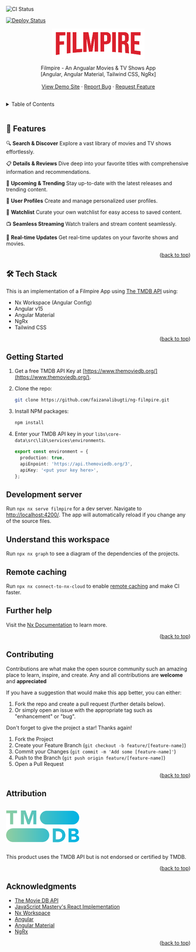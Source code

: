 <div id="top"></div>

![CI Status](https://github.com/faizanalibugti/ng-filmpire/actions/workflows/ci.yml/badge.svg)

[![Deploy Status](https://api.netlify.com/api/v1/badges/b3ecf05e-cea9-4231-bdef-4ac0af998980/deploy-status)](https://app.netlify.com/sites/lambent-gelato-342591/deploys)

<div align="center">
  <img src="apps\filmpire\src\assets\darkLogo.png" align="center">
</div>

<p align="center">
  Filmpire - An Angualar Movies & TV Shows App
  <br />
  [Angular, Angular Material, Tailwind CSS, NgRx]
  <br />
  <br />
  <a href="https://ng-filmpire.netlify.app/">View Demo Site</a>
  ·
  <a href="https://github.com/faizanalibugti/ng-filmpire/issues">Report Bug</a>
  ·
  <a href="https://github.com/faizanalibugti/ng-filmpire/issues">Request Feature</a>
</p>

<br />

<!-- TABLE OF CONTENTS -->
<details>
  <summary>Table of Contents</summary>
  <ol>
    <li>
      <a href="#🚀-features">Features</a>
    </li>
    <li>
      <a href="#🛠️-tech-stack">Tech Stack</a>
    </li>
    <li>
      <a href="#getting-started">Getting Started</a>
    </li>
    <li><a href="#contributing">Contributing</a></li>
     <li><a href="#attribution">Attribution</a></li>
    <li><a href="#acknowledgments">Acknowledgments</a></li>
  </ol>
</details>

 <br />

## 🚀 Features

🔍 **Search & Discover** Explore a vast library of movies and TV shows effortlessly.

📋 **Details & Reviews** Dive deep into your favorite titles with comprehensive information and recommendations.

📅 **Upcoming & Trending** Stay up-to-date with the latest releases and trending content.

🔐 **User Profiles** Create and manage personalized user profiles.

🎥 **Watchlist** Curate your own watchlist for easy access to saved content.

📺 **Seamless Streaming** Watch trailers and stream content seamlessly.

📡 **Real-time Updates** Get real-time updates on your favorite shows and movies.

<p align="right">(<a href="#top">back to top</a>)</p>

## 🛠️ Tech Stack

This is an implementation of a Filmpire App using [The TMDB API](https://developer.themoviedb.org/docs) using:

- Nx Workspace (Angular Config)
- Angular v15
- Angular Material
- NgRx
- Tailwind CSS

<p align="right">(<a href="#top">back to top</a>)</p>

## Getting Started

1. Get a free TMDB API Key at [https://www.themoviedb.org/](https://www.themoviedb.org/).
2. Clone the repo:

   ```sh
   git clone https://github.com/faizanalibugti/ng-filmpire.git
   ```

3. Install NPM packages:

   ```sh
   npm install
   ```

4. Enter your TMDB API key in your `libs\core-data\src\lib\services\environments`.

   ```ts
   export const environment = {
     production: true,
     apiEnpoint: 'https://api.themoviedb.org/3',
     apiKey: '<put your key here>',
   };
   ```

## Development server

Run `npx nx serve filmpire` for a dev server. Navigate to <http://localhost:4200/>. The app will automatically reload if you change any of the source files.

## Understand this workspace

Run `npx nx graph` to see a diagram of the dependencies of the projects.

## Remote caching

Run `npx nx connect-to-nx-cloud` to enable [remote caching](https://nx.app) and make CI faster.

## Further help

Visit the [Nx Documentation](https://nx.dev) to learn more.

<p align="right">(<a href="#top">back to top</a>)</p>

<!-- CONTRIBUTING -->

## Contributing

Contributions are what make the open source community such an amazing place to learn, inspire, and create. Any and all contributions are **welcome** and **appreciated**

If you have a suggestion that would make this app better, you can either:

1. Fork the repo and create a pull request (further details below).
2. Or simply open an issue with the appropriate tag such as "enhancement" or "bug".

Don't forget to give the project a star! Thanks again!

1. Fork the Project
2. Create your Feature Branch (`git checkout -b feature/[feature-name]`)
3. Commit your Changes (`git commit -m 'Add some [feature-name]'`)
4. Push to the Branch (`git push origin feature/[feature-name]`)
5. Open a Pull Request

<p align="right">(<a href="#top">back to top</a>)</p>

## Attribution

<br/>
<div align="left">
  <img src="apps\filmpire\src\assets\tmdb_logo.svg" align="center" width=200>
</div>
<br/>

This product uses the TMDB API but is not endorsed or certified by TMDB.

<p align="right">(<a href="#top">back to top</a>)</p>

<!-- ACKNOWLEDGMENTS -->

## Acknowledgments

- [The Movie DB API](https://developers.themoviedb.org/3/getting-started/introduction)
- [JavaScript Mastery's React Implementation](https://www.jsmastery.pro/ultimate-react-course)
- [Nx Workspace](https://nx.dev)
- [Angular](https://angular.io)
- [Angular Material](https://material.angular.io/)
- [NgRx](https://ngrx.io)

<p align="right">(<a href="#top">back to top</a>)</p>
